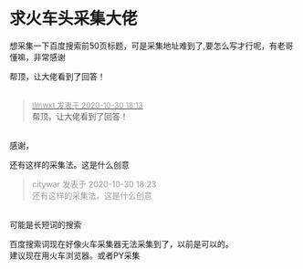 # 求火车头采集大佬


想采集一下百度搜索前50页标题，可是采集地址难到了,要怎么写才行呢，有老哥懂嘛，非常感谢

帮顶，让大佬看到了回答！<br />
<br />
<img src="static/image/smiley/default/time.gif" smilieid="15" border="0" alt="" /><img src="static/image/smiley/default/time.gif" smilieid="15" border="0" alt="" /><img src="static/image/smiley/default/time.gif" smilieid="15" border="0" alt="" />

<div class="quote"><blockquote><font size="2"><a href="https://www.hostloc.com/forum.php?mod=redirect&amp;goto=findpost&amp;pid=9376398&amp;ptid=760333" target="_blank"><font color="#999999">llmwxt 发表于 2020-10-30 18:13</font></a></font><br />
帮顶，让大佬看到了回答！</blockquote></div><br />
感谢，

还有这样的采集法。这是什么创意

<div class="quote"><blockquote><font color="#999999">citywar 发表于 2020-10-30 18:23</font><br />
<font color="#999999">还有这样的采集法。这是什么创意</font></blockquote></div><br />
可能是长短词的搜索

百度搜索词现在好像火车采集器无法采集到了，以前是可以的。<br />
建议现在用火车浏览器。或者PY采集
